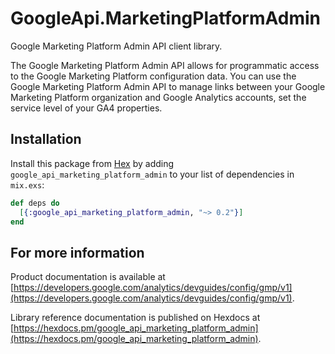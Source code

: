 # GoogleApi.MarketingPlatformAdmin

Google Marketing Platform Admin API client library.

The Google Marketing Platform Admin API allows for programmatic access to the Google Marketing Platform configuration data. You can use the Google Marketing Platform Admin API to manage links between your Google Marketing Platform organization and Google Analytics accounts, set the service level of your GA4 properties.

## Installation

Install this package from [Hex](https://hex.pm) by adding
`google_api_marketing_platform_admin` to your list of dependencies in `mix.exs`:

```elixir
def deps do
  [{:google_api_marketing_platform_admin, "~> 0.2"}]
end
```

## For more information

Product documentation is available at [https://developers.google.com/analytics/devguides/config/gmp/v1](https://developers.google.com/analytics/devguides/config/gmp/v1).

Library reference documentation is published on Hexdocs at
[https://hexdocs.pm/google_api_marketing_platform_admin](https://hexdocs.pm/google_api_marketing_platform_admin).
